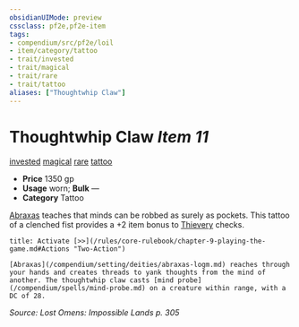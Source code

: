 ```yaml
---
obsidianUIMode: preview
cssclass: pf2e,pf2e-item
tags:
- compendium/src/pf2e/loil
- item/category/tattoo
- trait/invested
- trait/magical
- trait/rare
- trait/tattoo
aliases: ["Thoughtwhip Claw"]
---
```

# Thoughtwhip Claw *Item 11*  
[invested](/rules/traits/invested.md)  [magical](/rules/traits/magical.md)  [rare](/rules/traits/rare.md)  [tattoo](/rules/traits/tattoo-lowg.md)  

- **Price** 1350 gp
- **Usage** worn; **Bulk** —
- **Category** Tattoo

[Abraxas](/compendium/setting/deities/abraxas-logm.md) teaches that minds can be robbed as surely as pockets. This tattoo of a clenched fist provides a +2 item bonus to [Thievery](/compendium/skills.md#Thievery) checks.

```ad-embed-ability
title: Activate [>>](/rules/core-rulebook/chapter-9-playing-the-game.md#Actions "Two-Action")

[Abraxas](/compendium/setting/deities/abraxas-logm.md) reaches through your hands and creates threads to yank thoughts from the mind of another. The thoughtwhip claw casts [mind probe](/compendium/spells/mind-probe.md) on a creature within range, with a DC of 28.
```

*Source: Lost Omens: Impossible Lands p. 305*